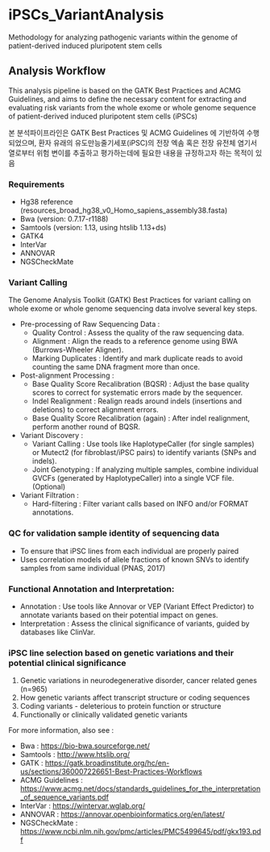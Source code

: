# iPSCs_VariantAnalysis
Methodology for analyzing pathogenic variants within the genome of patient-derived induced pluripotent stem cells

## Analysis Workflow
This analysis pipeline is based on the GATK Best Practices and ACMG Guidelines, and aims to define the necessary content for extracting and evaluating risk variants from the whole exome or whole genome sequence of patient-derived induced pluripotent stem cells (iPSCs)


본 분석파이프라인은 GATK Best Practices 및 ACMG Guidelines 에 기반하여 수행되었으며, 환자 유래의 유도만능줄기세포(iPSC)의 전장 엑솜 혹은 전장 유전체 염기서열로부터 위험 변이를 추출하고 평가하는데에 필요한 내용을 규정하고자 하는 목적이 있음


### Requirements
*  Hg38 reference (resources_broad_hg38_v0_Homo_sapiens_assembly38.fasta)
*  Bwa (version: 0.7.17-r1188)
*  Samtools (version: 1.13, using htslib 1.13+ds)
*  GATK4
*  InterVar
*  ANNOVAR
*  NGSCheckMate

### Variant Calling
The Genome Analysis Toolkit (GATK) Best Practices for variant calling on whole exome or whole genome sequencing data involve several key steps.
* Pre-processing of Raw Sequencing Data :
    * Quality Control : Assess the quality of the raw sequencing data.
    * Alignment : Align the reads to a reference genome using BWA (Burrows-Wheeler Aligner).
    * Marking Duplicates : Identify and mark duplicate reads to avoid counting the same DNA fragment more than once.
* Post-alignment Processing :
    * Base Quality Score Recalibration (BQSR) : Adjust the base quality scores to correct for systematic errors made by the sequencer.
    * Indel Realignment : Realign reads around indels (insertions and deletions) to correct alignment errors.
    * Base Quality Score Recalibration (again) : After indel realignment, perform another round of BQSR.
* Variant Discovery :
    * Variant Calling : Use tools like HaplotypeCaller (for single samples) or Mutect2 (for fibroblast/iPSC pairs) to identify variants (SNPs and indels).
    * Joint Genotyping : If analyzing multiple samples, combine individual GVCFs (generated by HaplotypeCaller) into a single VCF file. (Optional)
* Variant Filtration :
    * Hard-filtering : Filter variant calls based on INFO and/or FORMAT annotations.


### QC for validation sample identity of sequencing data
*  To ensure that iPSC lines from each individual are properly paired
*  Uses correlation models of allele fractions of known SNVs to identify samples from same individual (PNAS, 2017)

### Functional Annotation and Interpretation:
* Annotation : Use tools like Annovar or VEP (Variant Effect Predictor) to annotate variants based on their potential impact on genes.
* Interpretation : Assess the clinical significance of variants, guided by databases like ClinVar.

### iPSC line selection based on genetic variations and their potential clinical significance

  1. Genetic variations in neurodegenerative disorder, cancer related genes (n=965)
  2. How genetic variants affect transcript structure or coding sequences
  3. Coding variants - deleterious to protein function or structure
  4. Functionally or clinically validated genetic variants


For more information, also see :


*  Bwa : https://bio-bwa.sourceforge.net/
*  Samtools : http://www.htslib.org/
*  GATK : https://gatk.broadinstitute.org/hc/en-us/sections/360007226651-Best-Practices-Workflows
*  ACMG Guidelines : https://www.acmg.net/docs/standards_guidelines_for_the_interpretation_of_sequence_variants.pdf
*  InterVar : https://wintervar.wglab.org/
*  ANNOVAR : https://annovar.openbioinformatics.org/en/latest/
*  NGSCheckMate : https://www.ncbi.nlm.nih.gov/pmc/articles/PMC5499645/pdf/gkx193.pdf



